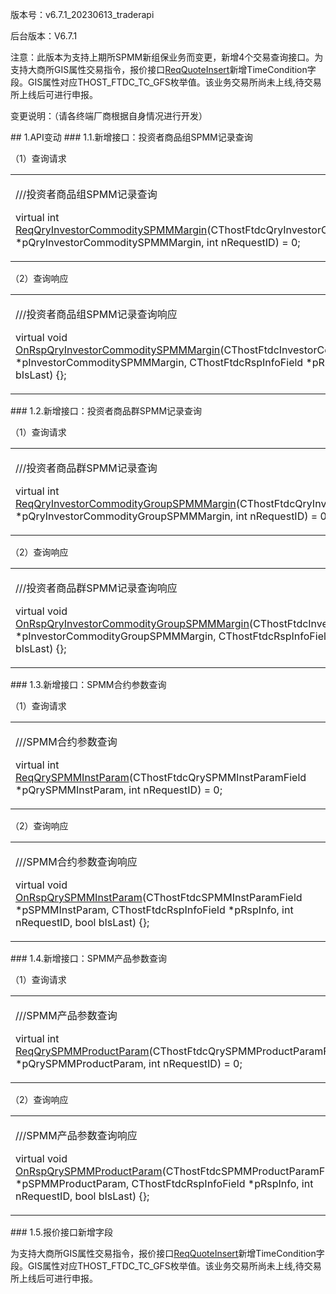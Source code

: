 <p>版本号：v6.7.1_20230613_traderapi</p>
<p>后台版本：V6.7.1</p>
<p>注意：此版本为支持上期所SPMM新组保业务而变更，新增4个交易查询接口。为支持大商所GIS属性交易指令，报价接口<a href="../JYJK/CTHOSTFTDCTRADERSPI/REQQUOTEINSERT/">ReqQuoteInsert</a>新增TimeCondition字段。GIS属性对应THOST_FTDC_TC_GFS枚举值。该业务交易所尚未上线,待交易所上线后可进行申报。</p>
<p>变更说明：（请各终端厂商根据自身情况进行开发）</p>
<span class="anchor" id="fc7f46fa-0d99-4cef-bcf4-8c7ac198a476"></span>
## 1.API变动
<span class="anchor" id="b1ed6a82-0b27-4d6d-bc88-338e7778ef13"></span>
### 1.1.新增接口：投资者商品组SPMM记录查询
<p>（1）查询请求</p>
<p><div class="region"><p class="region_header" id="region_header_1" style="border-bottom-color:transparent;border-bottom-width:0;"></p><div class="region_panel" id="region_panel_1"><table><tr><td>
<p>///投资者商品组SPMM记录查询</p>
<p>virtual int <a href="../JYJK/CTHOSTFTDCTRADERSPI/REQQRYINVESTORCOMMODITYSPMMMARGIN/">ReqQryInvestorCommoditySPMMMargin</a>(CThostFtdcQryInvestorCommoditySPMMMarginField *pQryInvestorCommoditySPMMMargin, int nRequestID) = 0;</p>
</td></tr></table>
</div><p class="region_tail" id="region_tail_1" style="border-top-color:transparent;border-bottom-width:0;"></p></div></p>
<p>（2）查询响应</p>
<p><div class="region"><p class="region_header" id="region_header_2" style="border-bottom-color:transparent;border-bottom-width:0;"></p><div class="region_panel" id="region_panel_2"><table><tr><td>
<p>///投资者商品组SPMM记录查询响应</p>
<p>virtual void <a href="../JYJK/CTHOSTFTDCTRADERAPI/ONRSPQRYINVESTORCOMMODITYSPMMMARGIN/">OnRspQryInvestorCommoditySPMMMargin</a>(CThostFtdcInvestorCommoditySPMMMarginField *pInvestorCommoditySPMMMargin, CThostFtdcRspInfoField *pRspInfo, int nRequestID, bool bIsLast) {};</p>
</td></tr></table>
</div><p class="region_tail" id="region_tail_2" style="border-top-color:transparent;border-bottom-width:0;"></p></div></p>
<span class="anchor" id="4bc10629-8563-4286-b807-fef49242f5d4"></span>
### 1.2.新增接口：投资者商品群SPMM记录查询
<p>（1）查询请求</p>
<p><div class="region"><p class="region_header" id="region_header_3" style="border-bottom-color:transparent;border-bottom-width:0;"></p><div class="region_panel" id="region_panel_3"><table><tr><td>
<p>///投资者商品群SPMM记录查询</p>
<p>virtual int <a href="../JYJK/CTHOSTFTDCTRADERSPI/REQQRYINVESTORCOMMODITYGROUPSPMMMARGIN/">ReqQryInvestorCommodityGroupSPMMMargin</a>(CThostFtdcQryInvestorCommodityGroupSPMMMarginField *pQryInvestorCommodityGroupSPMMMargin, int nRequestID) = 0;</p>
</td></tr></table>
</div><p class="region_tail" id="region_tail_3" style="border-top-color:transparent;border-bottom-width:0;"></p></div></p>
<p>（2）查询响应</p>
<p><div class="region"><p class="region_header" id="region_header_4" style="border-bottom-color:transparent;border-bottom-width:0;"></p><div class="region_panel" id="region_panel_4"><table><tr><td>
<p>///投资者商品群SPMM记录查询响应</p>
<p>virtual void <a href="../JYJK/CTHOSTFTDCTRADERAPI/ONRSPQRYINVESTORCOMMODITYGROUPSPMMMARGIN/">OnRspQryInvestorCommodityGroupSPMMMargin</a>(CThostFtdcInvestorCommodityGroupSPMMMarginField *pInvestorCommodityGroupSPMMMargin, CThostFtdcRspInfoField *pRspInfo, int nRequestID, bool bIsLast) {};</p>
</td></tr></table>
</div><p class="region_tail" id="region_tail_4" style="border-top-color:transparent;border-bottom-width:0;"></p></div></p>
<span class="anchor" id="f8d226b2-ad77-41b7-92d8-118215380b2a"></span>
### 1.3.新增接口：SPMM合约参数查询
<p>（1）查询请求</p>
<p><div class="region"><p class="region_header" id="region_header_5" style="border-bottom-color:transparent;border-bottom-width:0;"></p><div class="region_panel" id="region_panel_5"><table><tr><td>
<p>///SPMM合约参数查询</p>
<p>virtual int <a href="../JYJK/CTHOSTFTDCTRADERSPI/REQQRYSPMMINSTPARAM/">ReqQrySPMMInstParam</a>(CThostFtdcQrySPMMInstParamField *pQrySPMMInstParam, int nRequestID) = 0;</p>
</td></tr></table>
</div><p class="region_tail" id="region_tail_5" style="border-top-color:transparent;border-bottom-width:0;"></p></div></p>
<p>（2）查询响应</p>
<p><div class="region"><p class="region_header" id="region_header_6" style="border-bottom-color:transparent;border-bottom-width:0;"></p><div class="region_panel" id="region_panel_6"><table><tr><td>
<p>///SPMM合约参数查询响应</p>
<p>virtual void <a href="../JYJK/CTHOSTFTDCTRADERAPI/ONRSPQRYSPMMINSTPARAM/">OnRspQrySPMMInstParam</a>(CThostFtdcSPMMInstParamField *pSPMMInstParam, CThostFtdcRspInfoField *pRspInfo, int nRequestID, bool bIsLast) {};</p>
</td></tr></table>
</div><p class="region_tail" id="region_tail_6" style="border-top-color:transparent;border-bottom-width:0;"></p></div></p>
<span class="anchor" id="6fc932fd-07a8-4dfb-9326-15ee382b053e"></span>
### 1.4.新增接口：SPMM产品参数查询
<p>（1）查询请求</p>
<p><div class="region"><p class="region_header" id="region_header_7" style="border-bottom-color:transparent;border-bottom-width:0;"></p><div class="region_panel" id="region_panel_7"><table><tr><td>
<p>///SPMM产品参数查询</p>
<p>virtual int <a href="../JYJK/CTHOSTFTDCTRADERSPI/REQQRYSPMMPRODUCTPARAM/">ReqQrySPMMProductParam</a>(CThostFtdcQrySPMMProductParamField *pQrySPMMProductParam, int nRequestID) = 0;</p>
</td></tr></table>
</div><p class="region_tail" id="region_tail_7" style="border-top-color:transparent;border-bottom-width:0;"></p></div></p>
<p>（2）查询响应</p>
<p><div class="region"><p class="region_header" id="region_header_8" style="border-bottom-color:transparent;border-bottom-width:0;"></p><div class="region_panel" id="region_panel_8"><table><tr><td>
<p>///SPMM产品参数查询响应</p>
<p>virtual void <a href="../JYJK/CTHOSTFTDCTRADERAPI/ONRSPQRYSPMMPRODUCTPARAM/">OnRspQrySPMMProductParam</a>(CThostFtdcSPMMProductParamField *pSPMMProductParam, CThostFtdcRspInfoField *pRspInfo, int nRequestID, bool bIsLast) {};</p>
</td></tr></table>
</div><p class="region_tail" id="region_tail_8" style="border-top-color:transparent;border-bottom-width:0;"></p></div></p>
<span class="anchor" id="e0560d74-5959-4ebe-822c-efd5e9152fba"></span>
### 1.5.报价接口新增字段
<p>为支持大商所GIS属性交易指令，报价接口<a href="../JYJK/CTHOSTFTDCTRADERSPI/REQQUOTEINSERT/">ReqQuoteInsert</a>新增TimeCondition字段。GIS属性对应THOST_FTDC_TC_GFS枚举值。该业务交易所尚未上线,待交易所上线后可进行申报。</p>

